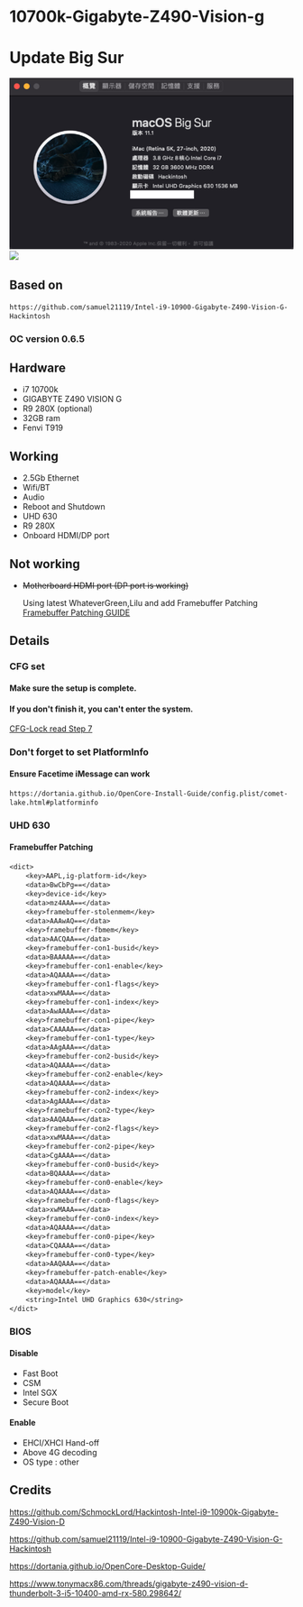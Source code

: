 # 10700k-Gigabyte-Z490-Vision-g

# Update Big Sur
![](3.png)
![](2.png)
## Based on
    https://github.com/samuel21119/Intel-i9-10900-Gigabyte-Z490-Vision-G-Hackintosh


### OC version 0.6.5
## Hardware
- i7 10700k
- GIGABYTE Z490 VISION G 
- R9 280X (optional)
- 32GB ram
- Fenvi T919
## Working
- 2.5Gb Ethernet
- Wifi/BT
- Audio
- Reboot and Shutdown
- UHD 630 
- R9 280X 
- Onboard HDMI/DP port
## Not working 
- ~~Motherboard HDMI port (DP port is working)~~
  

  Using latest WhateverGreen,Lilu and add Framebuffer Patching  
[Framebuffer Patching GUIDE](https://www.tonymacx86.com/threads/guide-general-framebuffer-patching-guide-hdmi-black-screen-problem.269149/)
## Details

### CFG set 
#### Make sure the setup is complete.
#### If you don't finish it, you can't enter the system.
  
[CFG-Lock read Step 7](https://www.tonymacx86.com/threads/gigabyte-z490-vision-d-thunderbolt-3-i5-10400-amd-rx-580.298642/)

### Don't forget to set PlatformInfo

#### Ensure Facetime iMessage can work 
    https://dortania.github.io/OpenCore-Install-Guide/config.plist/comet-lake.html#platforminfo


### UHD 630 
#### Framebuffer Patching

    <dict>
        <key>AAPL,ig-platform-id</key>
        <data>BwCbPg==</data>
        <key>device-id</key>
        <data>mz4AAA==</data>
        <key>framebuffer-stolenmem</key>
        <data>AAAwAQ==</data>
        <key>framebuffer-fbmem</key>
        <data>AACQAA==</data>
        <key>framebuffer-con1-busid</key>
        <data>BAAAAA==</data>
        <key>framebuffer-con1-enable</key>
        <data>AQAAAA==</data>
        <key>framebuffer-con1-flags</key>
        <data>xwMAAA==</data>
        <key>framebuffer-con1-index</key>
        <data>AwAAAA==</data>
        <key>framebuffer-con1-pipe</key>
        <data>CAAAAA==</data>
        <key>framebuffer-con1-type</key>
        <data>AAgAAA==</data>
        <key>framebuffer-con2-busid</key>
        <data>AQAAAA==</data>
        <key>framebuffer-con2-enable</key>
        <data>AQAAAA==</data>
        <key>framebuffer-con2-index</key>
        <data>AgAAAA==</data>
        <key>framebuffer-con2-type</key>
        <data>AAQAAA==</data>
        <key>framebuffer-con2-flags</key>
        <data>xwMAAA==</data>
        <key>framebuffer-con2-pipe</key>
        <data>CgAAAA==</data>
        <key>framebuffer-con0-busid</key>
        <data>BQAAAA==</data>
        <key>framebuffer-con0-enable</key>
        <data>AQAAAA==</data>
        <key>framebuffer-con0-flags</key>
        <data>xwMAAA==</data>
        <key>framebuffer-con0-index</key>
        <data>AQAAAA==</data>
        <key>framebuffer-con0-pipe</key>
        <data>CQAAAA==</data>
        <key>framebuffer-con0-type</key>
        <data>AAQAAA==</data>
        <key>framebuffer-patch-enable</key>
        <data>AQAAAA==</data>
        <key>model</key>
        <string>Intel UHD Graphics 630</string>
    </dict>
 

 



### BIOS

#### Disable
- Fast Boot
- CSM
- Intel SGX
- Secure Boot

#### Enable
- EHCI/XHCI Hand-off
- Above 4G decoding
- OS type : other

## Credits
https://github.com/SchmockLord/Hackintosh-Intel-i9-10900k-Gigabyte-Z490-Vision-D

https://github.com/samuel21119/Intel-i9-10900-Gigabyte-Z490-Vision-G-Hackintosh

https://dortania.github.io/OpenCore-Desktop-Guide/

https://www.tonymacx86.com/threads/gigabyte-z490-vision-d-thunderbolt-3-i5-10400-amd-rx-580.298642/